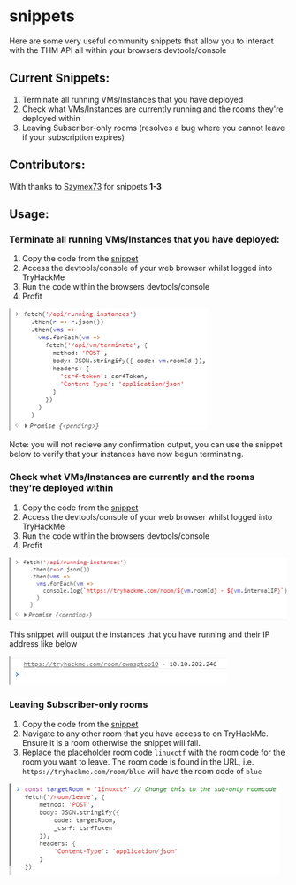 # snippets
Here are some very useful community snippets that allow you to interact with the THM API all within your browsers devtools/console

## Current Snippets:
1. Terminate all running VMs/Instances that you have deployed
2. Check what VMs/Instances are currently running and the rooms they're deployed within
3. Leaving Subscriber-only rooms (resolves a bug where you cannot leave if your subscription expires)

## Contributors:
With thanks to [Szymex73](https://github.com/szymex73) for snippets **1-3**


## Usage: 
### Terminate all running VMs/Instances that you have deployed:
1. Copy the code from the [snippet](terminate-all-running-vms.js)
2. Access the devtools/console of your web browser whilst logged into TryHackMe
3. Run the code within the browsers devtools/console 
4. Profit

![Terminate all instances devtools](/imgs/terminate-all-instances.png)

Note: you will not recieve any confirmation output, you can use the snippet below to verify that your instances have now begun terminating.

### Check what VMs/Instances are currently and the rooms they're deployed within
1. Copy the code from the [snippet](check-what-vms-are-deployed-and-where.js)
2. Access the devtools/console of your web browser whilst logged into TryHackMe
3. Run the code within the browsers devtools/console 
4. Profit

![Check what VMs/Instances are deployed and where](/imgs/list-running-instances.png)

This snippet will output the instances that you have running and their IP address like below 

![Output](/imgs/list-running-instances-output.png)


### Leaving Subscriber-only rooms
1. Copy the code from the [snippet](leaving-subscriber-only-rooms.js)
2. Navigate to any other room that you have access to on TryHackMe. Ensure it is a room otherwise the snippet will fail.
3. Replace the placeholder room code `linuxctf` with the room code for the room you want to leave. The room code is found in the URL, i.e. `https://tryhackme.com/room/blue` will have the room code of `blue`

![Leave Room](/imgs/leave-room.png)